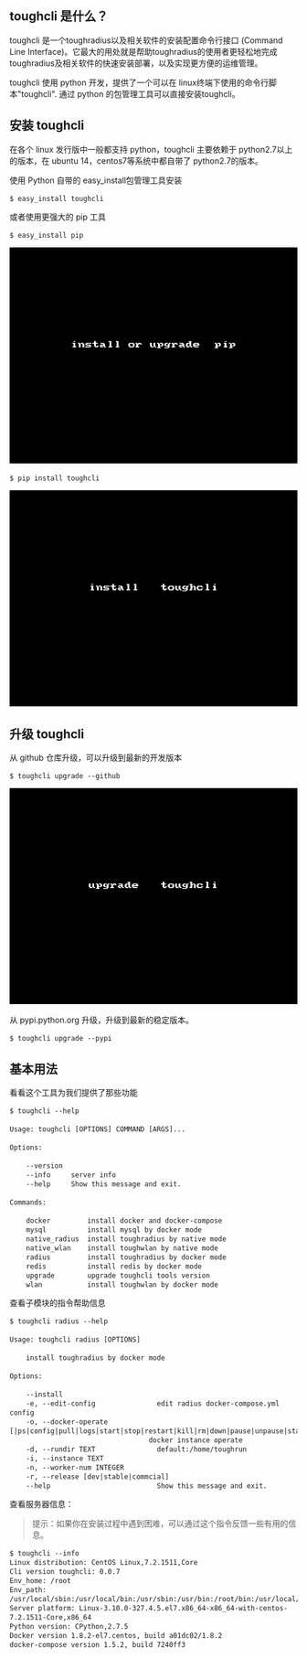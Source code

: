 ## toughcli 是什么？

toughcli 是一个toughradius以及相关软件的安装配置命令行接口 (Command Line Interface)。它最大的用处就是帮助toughradius的使用者更轻松地完成toughradius及相关软件的快速安装部署，以及实现更方便的运维管理。

toughcli 使用 python 开发，提供了一个可以在 linux终端下使用的命令行脚本"toughcli".  通过 python 的包管理工具可以直接安装toughcli。

##  安装 toughcli

在各个 linux 发行版中一般都支持 python，toughcli 主要依赖于 python2.7以上的版本，在 ubuntu 14，centos7等系统中都自带了 python2.7的版本。

使用 Python 自带的 easy_install包管理工具安装

    $ easy_install toughcli 

或者使用更强大的 pip 工具

    $ easy_install pip

![](../imgs/pip_install.gif)

    $ pip install toughcli   

![](../imgs/toughcli_install.gif)

## 升级 toughcli

从 github 仓库升级，可以升级到最新的开发版本

    $ toughcli upgrade --github

![](../imgs/toughcli_upgrade.gif)

从 pypi.python.org 升级，升级到最新的稳定版本。

    $ toughcli upgrade --pypi


## 基本用法


看看这个工具为我们提供了那些功能

    $ toughcli --help

    Usage: toughcli [OPTIONS] COMMAND [ARGS]...

    Options:
    
        --version
        --info     server info
        --help     Show this message and exit.

    Commands:

        docker         install docker and docker-compose
        mysql          install mysql by docker mode
        native_radius  install toughradius by native mode
        native_wlan    install toughwlan by native mode
        radius         install toughradius by docker mode
        redis          install redis by docker mode
        upgrade        upgrade toughcli tools version
        wlan           install toughwlan by docker mode

查看子模块的指令帮助信息

    $ toughcli radius --help

    Usage: toughcli radius [OPTIONS]

        install toughradius by docker mode

    Options:

        --install
        -e, --edit-config               edit radius docker-compose.yml config
        -o, --docker-operate [|ps|config|pull|logs|start|stop|restart|kill|rm|down|pause|unpause|status|upgrade]
                                      docker instance operate
        -d, --rundir TEXT               default:/home/toughrun
        -i, --instance TEXT
        -n, --worker-num INTEGER
        -r, --release [dev|stable|commcial]
        --help                          Show this message and exit.




查看服务器信息：

> 提示：如果你在安装过程中遇到困难，可以通过这个指令反馈一些有用的信息。

    $ toughcli --info
    Linux distribution: CentOS Linux,7.2.1511,Core
    Cli version toughcli: 0.0.7
    Env_home: /root
    Env_path: /usr/local/sbin:/usr/local/bin:/usr/sbin:/usr/bin:/root/bin:/usr/local/bin
    Server platform: Linux-3.10.0-327.4.5.el7.x86_64-x86_64-with-centos-7.2.1511-Core,x86_64
    Python version: CPython,2.7.5
    Docker version 1.8.2-el7.centos, build a01dc02/1.8.2
    docker-compose version 1.5.2, build 7240ff3

    
